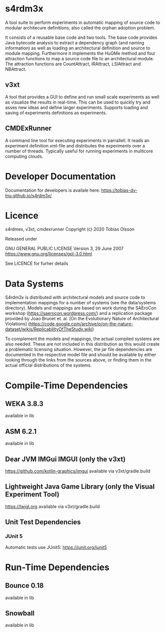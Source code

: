 # s4rdm3x
A tool suite to perform experiments in automatic mapping of source code to modular architecure definitions, also called the orphan adoption problem.

It consists of a reusable base code and two tools.
The base code provides Java bytecode analysis to extract a dependency graph (and naming information) as well as loading an architectural definition and source to module mapping. Furthermore it implements the HuGMe method and four attraction functions to map a source code file to an architectural module. The attraction functions are CountAttract, IRAttract, LSIAttract and NBAttract.

## v3xt
A tool that provides a GUI to define and run small scale experiments as well as visualize the results in real-time. This can be used to quickly try and asses new ideas and define larger experiments. Supports loading and saving of experiments definitions as experiments.

## CMDExRunner
A command line tool for executing experiments in parrallell. It reads an experiment definition xml-file and distributes the experiments over a number of threads. Typically useful for running experiments in multicore computing clouds.

# Developer Documentation
Documentation for developers is availale here: https://tobias-dv-lnu.github.io/s4rdm3x/

# Licence
s4rdmex, v3xt, cmdexrunner
Copyright (c) 2020 Tobias Olsson

Released under

GNU GENERAL PUBLIC LICENSE Version 3, 29 June 2007
https://www.gnu.org/licenses/gpl-3.0.html

See LICENCE for furher details

# Data Systems
S4rdm3x is distributed with architectural models and source code to implementation mappings for a number of systems (see the data/systems directory). Models and mappings are based on work during the SAEroCon workshop (https://saerocon.wordpress.com/) and a replication package provided by Joao Brunet et. al. [On the Evolutionary Nature of Architectural Violations] (https://code.google.com/archive/p/on-the-nature-dataset/wikis/ReplicabilityOfTheStudy.wiki)

To complement the models and mappings, the actual compiled systems are also needed. These are not included in this distribution as this would create a problematic licensing situation. However, the jar file dependencies are documented in the respective model file and should be available by either looking through the links from the sources above, or finding them in the actual official distributions of the systems.

# Compile-Time Dependencies
## WEKA 3.8.3
available in lib

## ASM 6.2.1
available in lib

## Dear JVM IMGui IMGUI (only the v3xt)
https://github.com/kotlin-graphics/imgui
available via v3xt/gradle.build
## Lightweight Java Game Library (only the Visual Experiment Tool)
https://lwjgl.org
available via v3xt/gradle.build

## Unit Test Dependencies
### JUnit 5
Automatic tests use JUnit5: https://junit.org/junit5

# Run-Time Dependencies
## Bounce 0.18
available in lib
## Snowball
available in lib




